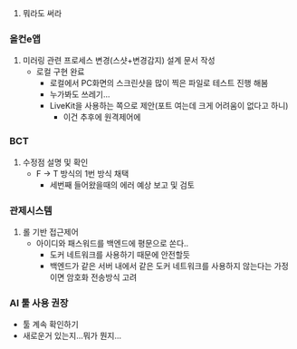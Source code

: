 1. 뭐라도 써라


### 올컨e앱
1. 미러링 관련 프로세스 변경(스샷+변경감지) 설계 문서 작성
	- 로컬 구현 완료
		- 로컬에서 PC화면의 스크린샷을 많이 찍은 파일로 테스트 진행 해봄
		- 누가봐도 쓰레기...
		- LiveKit을 사용하는 쪽으로 제안(포트 여는데 크게 어려움이 없다고 하니)
			- 이건 추후에 원격제어에 

### BCT
1. 수정점 설명 및 확인
	- F -> T 방식의 1번 방식 채택
		- 세번째 들어왔을때의 에러 예상 보고 및 검토

### 관제시스템 
1. 롤 기반 접근제어
	- 아이디와 패스워드를 백엔드에 평문으로 쏜다..
		- 도커 네트워크를 사용하기 때문에 안전할듯
		- 백엔드가 같은 서버 내에서 같은 도커 네트워크를 사용하지 않는다는 가정이면 암호화 전송방식 고려

### AI 툴 사용 권장
- 툴 계속 확인하기
- 새로운거 있는지...뭐가 뭔지... 